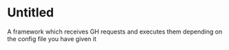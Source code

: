 Untitled
========

A framework which receives GH requests and executes them depending on the config file you have given it

